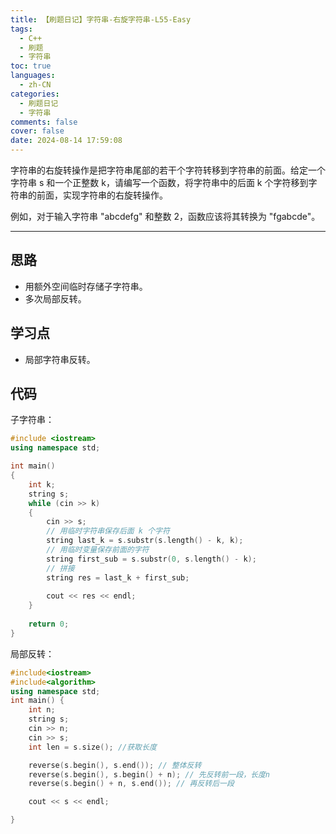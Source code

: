 ```yaml
---
title: 【刷题日记】字符串-右旋字符串-L55-Easy
tags:
  - C++
  - 刷题
  - 字符串
toc: true
languages:
  - zh-CN
categories:
  - 刷题日记
  - 字符串
comments: false
cover: false
date: 2024-08-14 17:59:08
---
```


字符串的右旋转操作是把字符串尾部的若干个字符转移到字符串的前面。给定一个字符串 s 和一个正整数 k，请编写一个函数，将字符串中的后面 k 个字符移到字符串的前面，实现字符串的右旋转操作。 

例如，对于输入字符串 "abcdefg" 和整数 2，函数应该将其转换为 "fgabcde"。

<!-- more -->

---

## 思路

* 用额外空间临时存储子字符串。
* 多次局部反转。

## 学习点

* 局部字符串反转。

## 代码

子字符串：

```cpp
#include <iostream>
using namespace std;

int main()
{
    int k;
    string s;
    while (cin >> k)
    {
        cin >> s;
        // 用临时字符串保存后面 k 个字符
        string last_k = s.substr(s.length() - k, k);
        // 用临时变量保存前面的字符
        string first_sub = s.substr(0, s.length() - k);
        // 拼接
        string res = last_k + first_sub;
        
        cout << res << endl;
    }
    
    return 0;
}
```

局部反转：

```cpp
#include<iostream>
#include<algorithm>
using namespace std;
int main() {
    int n;
    string s;
    cin >> n;
    cin >> s;
    int len = s.size(); //获取长度

    reverse(s.begin(), s.end()); // 整体反转
    reverse(s.begin(), s.begin() + n); // 先反转前一段，长度n
    reverse(s.begin() + n, s.end()); // 再反转后一段

    cout << s << endl;

}
```